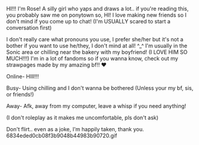 HI!!! I'm Rose! A silly girl who yaps and draws a lot.. if you're reading this, you probably saw me on ponytown so, HI! I love making new friends so I don't mind if you come up to chat! (I'm USUALLY scared to start a conversation first)

I don't really care what pronouns you use, I prefer she/her but it's not a bother if you want to use he/they, I don't mind at all! ^_^
I'm usually in the Sonic area or chilling near the bakery with my boyfriend! (I LOVE HIM SO MUCH!!!) 
I'm in a lot of fandoms so if you wanna know, check out my strawpages made by my amazing bf!! ❤️ 

Online- HIII!!!

Busy- Using chilling and I don't wanna be bothered (Unless your my bf, sis, or friends!)

Away- Afk, away from my computer, leave a whisp if you need anything!

(I don't roleplay as it makes me uncomfortable, pls don't ask)

Don't flirt.. even as a joke, I'm happily taken, thank you.
6834eded0cb08f3b9048b44983b90720.gif
